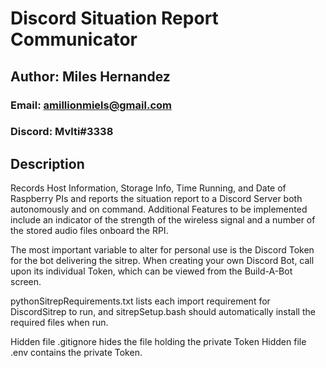 # Discord Situation Report Communicator

## Author: Miles Hernandez
### Email: amillionmiels@gmail.com
### Discord: Mvlti#3338

## Description
Records Host Information, Storage Info, Time Running, and Date of Raspberry PIs and reports the situation report to a Discord Server both autonomously and on command.
Additional Features to be implemented include an indicator of the strength of the wireless signal and a number of the stored audio files onboard the RPI.

The most important variable to alter for personal use is the Discord Token for the bot delivering the sitrep. When creating your own Discord Bot, call upon its individual Token, which can be viewed from the Build-A-Bot screen.

pythonSitrepRequirements.txt lists each import requirement for DiscordSitrep to run, and sitrepSetup.bash should automatically install the required files when run.

Hidden file .gitignore hides the file holding the private Token
Hidden file .env contains the private Token.

